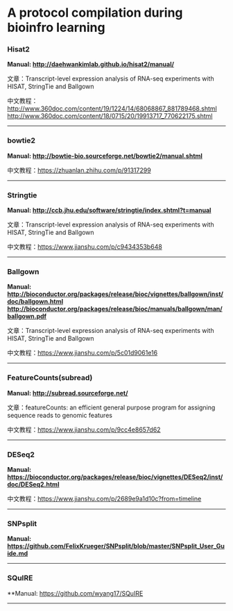 # A protocol compilation during bioinfro learning

### Hisat2

**Manual: http://daehwankimlab.github.io/hisat2/manual/**

文章：Transcript-level expression analysis of RNA-seq experiments with HISAT, StringTie and Ballgown

中文教程：http://www.360doc.com/content/19/1224/14/68068867_881789468.shtml
http://www.360doc.com/content/18/0715/20/19913717_770622175.shtml

---

### bowtie2

**Manual: http://bowtie-bio.sourceforge.net/bowtie2/manual.shtml**

中文教程：https://zhuanlan.zhihu.com/p/91317299

---

### Stringtie

**Manual: http://ccb.jhu.edu/software/stringtie/index.shtml?t=manual**

文章：Transcript-level expression analysis of RNA-seq experiments with HISAT, StringTie and Ballgown

中文教程：https://www.jianshu.com/p/c9434353b648

---

### Ballgown

**Manual: http://bioconductor.org/packages/release/bioc/vignettes/ballgown/inst/doc/ballgown.html
http://bioconductor.org/packages/release/bioc/manuals/ballgown/man/ballgown.pdf**

文章：Transcript-level expression analysis of RNA-seq experiments with HISAT, StringTie and Ballgown

中文教程：https://www.jianshu.com/p/5c01d9061e16

---

### FeatureCounts(subread)

**Manual: http://subread.sourceforge.net/**

文章：featureCounts: an efficient general purpose program for assigning sequence reads to genomic features

中文教程：https://www.jianshu.com/p/9cc4e8657d62

---

### DESeq2

**Manual: https://bioconductor.org/packages/release/bioc/vignettes/DESeq2/inst/doc/DESeq2.html**

中文教程：https://www.jianshu.com/p/2689e9a1d10c?from=timeline

---

### SNPsplit

**Manual: https://github.com/FelixKrueger/SNPsplit/blob/master/SNPsplit_User_Guide.md**

---

### SQuIRE

**Manual: https://github.com/wyang17/SQuIRE

---
